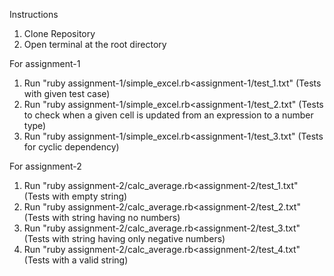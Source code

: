 Instructions
1. Clone Repository
2. Open terminal at the root directory

For assignment-1
1. Run "ruby assignment-1/simple_excel.rb<assignment-1/test_1.txt" (Tests with given test case)
2. Run "ruby assignment-1/simple_excel.rb<assignment-1/test_2.txt" (Tests to check when a given cell is updated from an expression to a number type)
3. Run "ruby assignment-1/simple_excel.rb<assignment-1/test_3.txt" (Tests for cyclic dependency)

For assignment-2
1. Run "ruby assignment-2/calc_average.rb<assignment-2/test_1.txt" (Tests with empty string) 
2. Run "ruby assignment-2/calc_average.rb<assignment-2/test_2.txt" (Tests with string having no numbers) 
3. Run "ruby assignment-2/calc_average.rb<assignment-2/test_3.txt" (Tests with string having only negative numbers) 
4. Run "ruby assignment-2/calc_average.rb<assignment-2/test_4.txt" (Tests with a valid string)